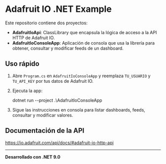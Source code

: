 # Adafruit IO .NET Example

Este repositorio contiene dos proyectos:

- **AdafruitIoApi**: ClassLibrary que encapsula la lógica de acceso a la API HTTP de Adafruit IO.
- **AdafruitIoConsoleApp**: Aplicación de consola que usa la librería para obtener, consultar y modificar feeds de un dashboard.

## Uso rápido

1. Abre `Program.cs` en `AdafruitIoConsoleApp` y reemplaza `TU_USUARIO` y `TU_API_KEY` por tus datos de Adafruit IO.
2. Ejecuta la app:

    dotnet run --project .\AdafruitIoConsoleApp

3. Sigue las instrucciones en consola para listar dashboards, feeds, consultar y modificar valores.

## Documentación de la API
https://io.adafruit.com/api/docs/#adafruit-io-http-api

---

**Desarrollado con .NET 9.0**
